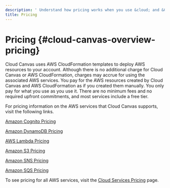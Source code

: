 ```yaml
---
description: ' Understand how pricing works when you use &cloud; and &CFN; with &ALYlong;. '
title: Pricing
---
```

# Pricing {#cloud-canvas-overview-pricing}

Cloud Canvas uses AWS CloudFormation templates to deploy AWS resources to your account\. Although there is no additional charge for Cloud Canvas or AWS CloudFormation, charges may accrue for using the associated AWS services\. You pay for the AWS resources created by Cloud Canvas and AWS CloudFormation as if you created them manually\. You only pay for what you use as you use it\. There are no minimum fees and no required upfront commitments, and most services include a free tier\. 

For pricing information on the AWS services that Cloud Canvas supports, visit the following links\.

[Amazon Cognito Pricing](https://aws.amazon.com/cognito/pricing/)

[Amazon DynamoDB Pricing](https://aws.amazon.com/dynamodb/pricing/)

[AWS Lambda Pricing](https://aws.amazon.com/lambda/pricing/)

[Amazon S3 Pricing](https://aws.amazon.com/s3/pricing/)

[Amazon SNS Pricing](https://aws.amazon.com/sns/pricing/)

[Amazon SQS Pricing](https://aws.amazon.com/sqs/pricing/)

To see pricing for all AWS services, visit the [Cloud Services Pricing](https://aws.amazon.com/pricing/services/) page\.